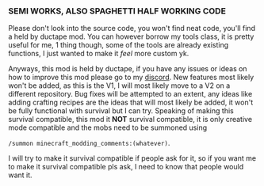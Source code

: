 ### SEMI WORKS, ALSO SPAGHETTI HALF WORKING CODE ###

Please don't look into the source code, you won't find neat code, you'll find a held by ductape mod. 
You can however borrow my tools class, it is pretty useful for me, 1 thing though, some of the tools are already existing functions,
I just wanted to make it *feel* more custom yk.

Anyways, this mod is held by ductape, if you have any issues or ideas on how to improve this mod please go to my [discord](https://discord.gg/wR6SMnJKbt).
New features most likely won't be added, as this is the V1, I will most likely move to a V2 on a different repository. Bug fixes will be attempted to an extent, any ideas like adding crafting recipes are the ideas that will most likely be added, it won't be fully
functional with survival but I can try. Speaking of making this survival compatible, this mod it **NOT** survival compatible, it is only creative mode compatible and the mobs need to be summoned using

```/summon minecraft_modding_comments:(whatever)```.

I will try to make it survival compatible if people ask for it, so if you want me to make it survival compatible pls ask, I need to know that people would want it.
